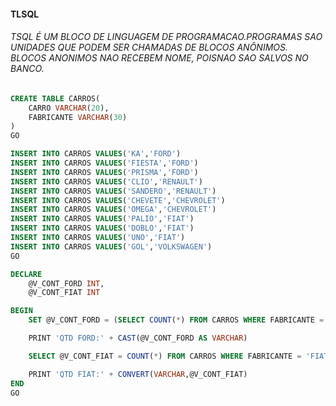 ####  TLSQL
###### TSQL É UM BLOCO DE LINGUAGEM DE PROGRAMACAO.PROGRAMAS SAO UNIDADES QUE PODEM SER CHAMADAS DE BLOCOS ANÔNIMOS. BLOCOS ANONIMOS NAO RECEBEM NOME, POISNAO SAO SALVOS NO BANCO.




```sql
CREATE TABLE CARROS(
	CARRO VARCHAR(20),
	FABRICANTE VARCHAR(30)
)
GO

INSERT INTO CARROS VALUES('KA','FORD')
INSERT INTO CARROS VALUES('FIESTA','FORD')
INSERT INTO CARROS VALUES('PRISMA','FORD')
INSERT INTO CARROS VALUES('CLIO','RENAULT')
INSERT INTO CARROS VALUES('SANDERO','RENAULT')
INSERT INTO CARROS VALUES('CHEVETE','CHEVROLET')
INSERT INTO CARROS VALUES('OMEGA','CHEVROLET')
INSERT INTO CARROS VALUES('PALIO','FIAT')
INSERT INTO CARROS VALUES('DOBLO','FIAT')
INSERT INTO CARROS VALUES('UNO','FIAT')
INSERT INTO CARROS VALUES('GOL','VOLKSWAGEN')
GO

DECLARE
	@V_CONT_FORD INT,
	@V_CONT_FIAT INT

BEGIN
	SET @V_CONT_FORD = (SELECT COUNT(*) FROM CARROS WHERE FABRICANTE ='FORD')

	PRINT 'QTD FORD:' + CAST(@V_CONT_FORD AS VARCHAR)

	SELECT @V_CONT_FIAT = COUNT(*) FROM CARROS WHERE FABRICANTE = 'FIAT'

	PRINT 'QTD FIAT:' + CONVERT(VARCHAR,@V_CONT_FIAT)
END
GO

```
